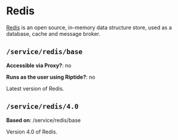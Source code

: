 # Redis

[Redis] is an open source, in-memory data structure store, used as a database, cache and message broker.


## `/service/redis/base`

**Accessible via Proxy?**: no

**Runs as the user using Riptide?**: no

Latest version of Redis.

## `/service/redis/4.0`

**Based on**: /service/redis/base

Version 4.0 of Redis.

[redis]: https://redis.io/
